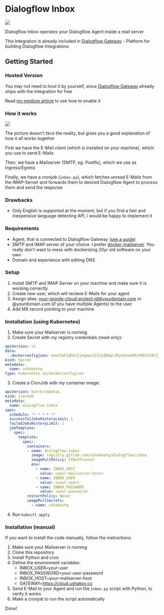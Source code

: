 # Dialogflow Inbox

![](https://i.imgur.com/8yoLPGI.png)

Dialogflow Inbox operates your Dialogflow Agent inside a mail server

This Integration is already included in [Dialogflow Gateway](https://dialogflow.cloud.ushakov.co) - Platform for building Dialogflow Integrations

## Getting Started

### Hosted Version

You may not need to host it by yourself, since [Dialogflow Gateway](https://dialogflow.cloud.ushakov.co) already ships with the Integration for free

Read [my medium article](https://medium.com/@ushakovhq/dialogflow-over-e-mail-85bd1b3dd8d6) to see how to enable it

### How it works

![](https://i.imgur.com/LliWtRV.png)

The picture doesn't face the reality, but gives you a good explanation of how it all works together

First we have the E-Mail client (which is installed on your machine), which you use to send E-Mails

Then, we have a Mailserver (SMTP, eg. Postfix), which we use as Ingress/Egress

Finally, we have a cronjob (`inbox.py`), which fetches unread E-Mails from the IMAP-Server and forwards them to desired Dialogflow Agent to process them and send the response

### Drawbacks

- Only English is supported at the moment, but if you find a fast and inexpensive language detecting API, i would be happy to implement it

### Requirements

- Agent, that is connected to Dialogflow Gateway ([see a guide](https://medium.com/@ushakovhq/dialogflow-gateway-installation-8f3c6247ef82))
- SMTP and IMAP server of your choice. I prefer [docker-mailserver](https://github.com/tomav/docker-mailserver). You really don't want to mess with dockerizing 20yr old software on your own
- Domain and experience with editing DNS

### Setup

1. Install SMTP and IMAP Server on your machine and make sure it is working correctly
2. Create new user, which will recieve E-Mails for your agent
3. Assign alias: your-google-cloud-project-id@yourdomain.com or @yourdomain.com (if you have multiple Agents) to the user
4. Add MX record pointing to your machine

### Installation (using Kubernetes)

1. Make sure your Mailserver is running
2. Create Secret with my registry credentials (read-only):

```yaml
apiVersion: v1
data:
  .dockerconfigjson: ewoJImF1dGhzIjogewoJCSJyZWdpc3RyeS5naXRsYWIuY29tIjogewoJCQkiYXV0aCI6ICJaMmwwYkdGaUsyUmxjR3h2ZVMxMGIydGxiaTAzTlRnNE5EcHZURWhTTTJKS2MzcEtkbXMzVTNGNlpUaG5PQT09IgoJCX0KCX0sCgkiSHR0cEhlYWRlcnMiOiB7CgkJIlVzZXItQWdlbnQiOiAiRG9ja2VyLUNsaWVudC8xOC4wOS4wIChsaW51eCkiCgl9Cn0=
kind: Secret
metadata:
  name: ushakovhq
type: kubernetes.io/dockerconfigjson
```

3. Create a CronJob with my container image:

```yaml
apiVersion: batch/v1beta1
kind: CronJob
metadata:
  name: dialogflow-inbox
spec:
  schedule: "* * * * *"
  successfulJobsHistoryLimit: 1
  failedJobsHistoryLimit: 1
  jobTemplate:
    spec:
      template:
        spec:
          containers:
          - name: dialogflow-inbox
            image: registry.gitlab.com/ushakovhq/dialogflow/inbox
            imagePullPolicy: IfNotPresent
            env:
              - name: INBOX_HOST
                value: <your-mailserver-host>
              - name: INBOX_USER
                value: <your-user>
              - name: INBOX_PASSWORD
                value: <your-password>
          restartPolicy: Never
          imagePullSecrets:
            - name: ushakovhq
```

4. Run `kubectl apply`

### Installation (manual)

If you want to install the code manually, follow the instructions:

1. Make sure your Mailserver is running
2. Clone this repository
3. Install Python and cron
4. Define the environment variables:
    - INBOX_USER=your-user
    - INBOX_PASSWORD=your-user-password
    - INBOX_HOST=your-mailserver-host
    - GATEWAY=https://cloud.ushakov.co
5. Send E-Mail to your Agent and run the `inbox.py` script with Python, to verify it works
6. Make a cronjob to run the script automatically

Done!
